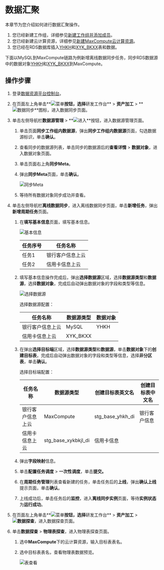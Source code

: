# 数据汇聚

本章节为您介绍如何进行数据汇聚操作。

1.  您已经新建工作组，详细参见[新建工作组并添加成员](/cn.zh-CN/快速入门/新建工作组并添加成员.md)。
2.  您已经新建云计算资源，详细参见[新建MaxCompute云计算资源](/cn.zh-CN/快速入门/新建MaxCompute云计算资源.md)。
3.  您已经在RDS数据库插入[YHKH](/cn.zh-CN/最佳实践/准备工作/系统初始化语句.md)和[XYK\_BKXX](/cn.zh-CN/最佳实践/准备工作/系统初始化语句.md)表和数据。

下面以MySQL到MaxCompute链路为例新增离线数据同步任务，同步RDS数据源中的数据对象[YHKH](/cn.zh-CN/最佳实践/准备工作/系统初始化语句.md)和[XYK\_BKXX](/cn.zh-CN/最佳实践/准备工作/系统初始化语句.md)到MaxCompute。

## 操作步骤

1.  登录[数据资源平台控制台](https://dataq.console.aliyun.com)。

2.  在页面左上角单击**![菜单](https://static-aliyun-doc.oss-accelerate.aliyuncs.com/assets/img/zh-CN/6504337061/p188771.png)**按钮，选择**研发工作台** \> **资产加工** \> **![数据同步](https://static-aliyun-doc.oss-accelerate.aliyuncs.com/assets/img/zh-CN/7051429061/p203665.png)**图标，进入数据同步页面。

3.  单击左侧导航栏**数据源管理** \> **![进入](https://static-aliyun-doc.oss-accelerate.aliyuncs.com/assets/img/zh-CN/6504337061/p188815.png)**按钮，进入数据源管理页面。

    1.  单击页面**同步工作组内数据源**，弹出**同步工作组内数据源**页面，勾选数据源标识，单击**确认**。

    2.  查看同步的数据源列表，单击同步的数据源后的**查看详情** \> **数据对象**，进入数据对象页面。

    3.  单击页面右上角**同步Meta**。

    4.  弹出**同步Meta**页面，单击**确认**。

        ![同步Meta](https://static-aliyun-doc.oss-accelerate.aliyuncs.com/assets/img/zh-CN/7051429061/p206086.png)

    5.  等待所有数据对象同步成功并查看。

4.  单击左侧导航栏**离线数据同步**，进入离线数据同步页面，单击**新增任务**，弹出**新增周期任务**页面。

    1.  在**填写基本信息**页面，填写基本信息。

        ![基本信息](https://static-aliyun-doc.oss-accelerate.aliyuncs.com/assets/img/zh-CN/7051429061/p206091.png)

        |任务序号|任务名称|
        |----|----|
        |任务1|银行客户信息上云|
        |任务2|信用卡信息上云|

    2.  填写基本信息操作完成后，弹出**选择数据源**区域，选择**数据源类型**和**数据源**，选择**数据对象**，完成后自动弹出数据对象的字段和类型等信息。

        ![选择数据源](https://static-aliyun-doc.oss-accelerate.aliyuncs.com/assets/img/zh-CN/7051429061/p203782.png)

        选择数据源配置：

        |任务名称|数据源类型|数据对象|
        |----|-----|----|
        |银行客户信息上云|MySQL|YHKH|
        |信用卡信息上云|XYK\_BKXX|

    3.  在弹出**选择目标端**区域，选择**数据源类型**和**数据源**，单击**数据对象**下的**创建目标表**，完成后自动弹出数据对象的字段和类型等信息，选择**非分区表**，单击**确认**。

        选择目标端配置：

        |任务名称|数据源类型|创建目标表英文名|创建目标表中文名|
        |----|-----|--------|--------|
        |银行客户信息上云|MaxCompute|stg\_base\_yhkh\_di|银行客户信息|
        |信用卡信息上云|stg\_base\_xykbkjl\_di|信用卡信息|

    4.  弹出**字段映射**信息。

    5.  单击**配置任务调度** \> **一次性调度**，单击**提交。**

    6.  在**周期任务管理**列表查看新建的任务，单击任务后的**上线**，弹出**确认上线**提示页面，单击**确认**。

    7.  上线成功后，单击任务后的**监控**，进入**离线同步实例**页面，等待**实例状态**为**运行成功**。

5.  在页面左上角单击**![菜单](https://static-aliyun-doc.oss-accelerate.aliyuncs.com/assets/img/zh-CN/6504337061/p188771.png)**按钮，选择**研发工作台** \> **资产加工** \> **![数据探查](https://static-aliyun-doc.oss-accelerate.aliyuncs.com/assets/img/zh-CN/8366900161/p208214.png)**，进入数据探查页面。

6.  单击**数据探查** \> **物理表探查**，进入物理表探查页面。

    1.  选中**MaxCompute**下的云计算资源，输入目标表表名。

    2.  选中目标表表名，查看物理表数据预览。

        ![表查看](https://static-aliyun-doc.oss-accelerate.aliyuncs.com/assets/img/zh-CN/2266060161/p223977.png)


